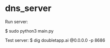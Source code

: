 # dns_server

Run server:

$ sudo python3 main.py 

Test server:
$ dig doubletapp.ai @0.0.0.0 -p 8686

